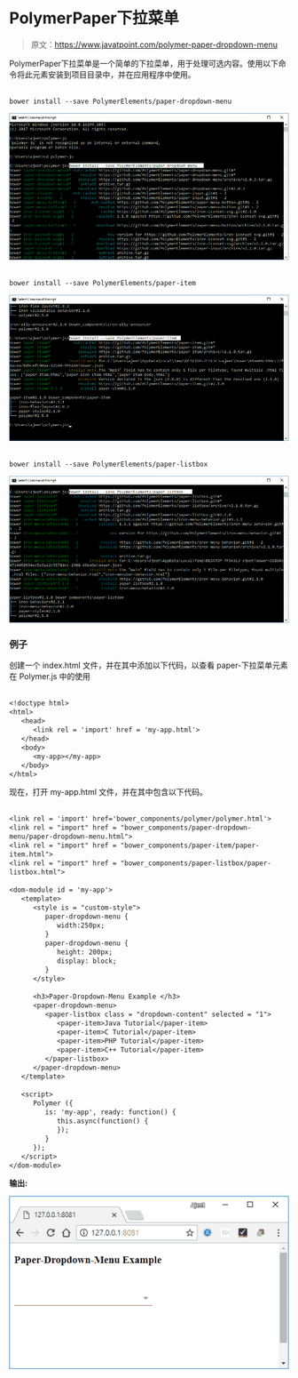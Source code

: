 # PolymerPaper下拉菜单

> 原文：<https://www.javatpoint.com/polymer-paper-dropdown-menu>

PolymerPaper下拉菜单是一个简单的下拉菜单，用于处理可选内容。使用以下命令将此元素安装到项目目录中，并在应用程序中使用。

```

bower install --save PolymerElements/paper-dropdown-menu

```

![paper dropdown 1](img/f869bcc3fe55bdb2871a7164c2f3422f.png)

```

bower install --save PolymerElements/paper-item

```

![paper dropdown 2](img/daaeabca47b203913649566fa69827a9.png)

```

bower install --save PolymerElements/paper-listbox

```

![paper dropdown 3](img/3f31bd935becb461526709306824eac1.png)

### 例子

创建一个 index.html 文件，并在其中添加以下代码，以查看 paper-下拉菜单元素在 Polymer.js 中的使用

```

<!doctype html>
<html>
   <head>
      <link rel = 'import' href = 'my-app.html'>
   </head>
   <body>    
      <my-app></my-app>
   </body>
</html>

```

现在，打开 my-app.html 文件，并在其中包含以下代码。

```

<link rel = 'import' href='bower_components/polymer/polymer.html'>
<link rel = "import" href = "bower_components/paper-dropdown-menu/paper-dropdown-menu.html">
<link rel = "import" href = "bower_components/paper-item/paper-item.html">
<link rel = "import" href = "bower_components/paper-listbox/paper-listbox.html">

<dom-module id = 'my-app'>
   <template>
      <style is = "custom-style">
         paper-dropdown-menu {
            width:250px;
         }
         paper-dropdown-menu {
            height: 200px;
            display: block;
         }
      </style>

      <h3>Paper-Dropdown-Menu Example </h3>
      <paper-dropdown-menu>
         <paper-listbox class = "dropdown-content" selected = "1">
            <paper-item>Java Tutorial</paper-item>
            <paper-item>C Tutorial</paper-item>
            <paper-item>PHP Tutorial</paper-item>
            <paper-item>C++ Tutorial</paper-item>
         </paper-listbox>
      </paper-dropdown-menu>
   </template>

   <script>
      Polymer ({
         is: 'my-app', ready: function() {
            this.async(function() {         
            });
         }
      });
   </script>
</dom-module>

```

**输出:**

![paper dropdown 4](img/e716b5e28bb2294598158e32d200d48f.png)